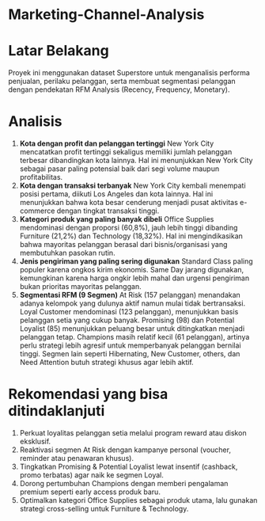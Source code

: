 # Marketing-Channel-Analysis

# Latar Belakang
Proyek ini menggunakan dataset Superstore untuk menganalisis performa penjualan, perilaku pelanggan, serta membuat segmentasi pelanggan dengan pendekatan RFM Analysis (Recency, Frequency, Monetary).

# Analisis
1. **Kota dengan profit dan pelanggan tertinggi**
      New York City mencatatkan profit tertinggi sekaligus memiliki jumlah pelanggan terbesar dibandingkan kota lainnya.  Hal ini menunjukkan New York City sebagai pasar paling potensial baik dari segi volume maupun profitabilitas.
2. **Kota dengan transaksi terbanyak**
      New York City kembali menempati posisi pertama, diikuti Los Angeles dan kota lainnya. Hal ini menunjukkan bahwa kota besar cenderung menjadi pusat aktivitas e-commerce dengan tingkat transaksi tinggi.
3. **Kategori produk yang paling banyak dibeli**
      Office Supplies mendominasi dengan proporsi (60,8%), jauh lebih tinggi dibanding Furniture (21,2%) dan Technology (18,32%). Hal ini mengindikasikan bahwa mayoritas pelanggan berasal dari bisnis/organisasi yang membutuhkan pasokan rutin.
4. **Jenis pengiriman yang paling sering digunakan**
      Standard Class paling populer karena ongkos kirim ekonomis. Same Day jarang digunakan, kemungkinan karena harga ongkir lebih mahal dan urgensi pengiriman bukan prioritas mayoritas pelanggan.
5. **Segmentasi RFM (9 Segmen)**
      At Risk (157 pelanggan) menandakan adanya kelompok yang dulunya aktif namun mulai tidak bertransaksi.
      Loyal Customer mendominasi (123 pelanggan), menunjukkan basis pelanggan setia yang cukup banyak.
      Promising (98) dan Potential Loyalist (85) menunjukkan peluang besar untuk ditingkatkan menjadi pelanggan tetap.
      Champions masih relatif kecil (61 pelanggan), artinya perlu strategi lebih agresif untuk memperbanyak pelanggan bernilai tinggi.
      Segmen lain seperti Hibernating, New Customer, others,  dan Need Attention butuh strategi khusus agar lebih aktif.

# Rekomendasi yang bisa ditindaklanjuti
1. Perkuat loyalitas pelanggan setia melalui program reward atau diskon eksklusif.
2. Reaktivasi segmen At Risk dengan kampanye personal (voucher, reminder atau penawaran khusus).
3. Tingkatkan Promising & Potential Loyalist lewat insentif (cashback, promo terbatas) agar naik ke segmen Loyal.
4. Dorong pertumbuhan Champions dengan memberi pengalaman premium seperti early access produk baru.
5. Optimalkan kategori Office Supplies sebagai produk utama, lalu gunakan strategi cross-selling untuk Furniture & Technology.

